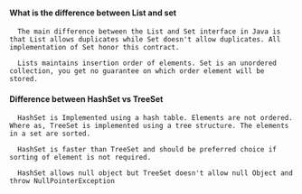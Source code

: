 #### What is the difference between List and set

      The main difference between the List and Set interface in Java is that List allows duplicates while Set doesn't allow duplicates. All implementation of Set honor this contract.

      Lists maintains insertion order of elements. Set is an unordered collection, you get no guarantee on which order element will be stored.

#### Difference between HashSet vs TreeSet
      HashSet is Implemented using a hash table. Elements are not ordered. Where as, TreeSet is implemented using a tree structure. The elements in a set are sorted.

      HashSet is faster than TreeSet and should be preferred choice if sorting of element is not required.

      HashSet allows null object but TreeSet doesn't allow null Object and throw NullPointerException
